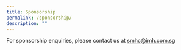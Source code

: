 ```yaml
---
title: Sponsorship
permalink: /sponsorship/
description: ""
---
```

For sponsorship enquiries, please contact us at smhc@imh.com.sg